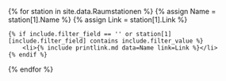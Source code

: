 <ul>
{% for station in site.data.Raumstationen %}
    {% assign Name = station[1].Name %}
    {% assign Link = station[1].Link %}
    
    {% if include.filter_field == '' or station[1][include.filter_field] contains include.filter_value %}
        <li>{% include printlink.md data=Name link=Link %}</li>
    {% endif %}
{% endfor %}
</ul>
